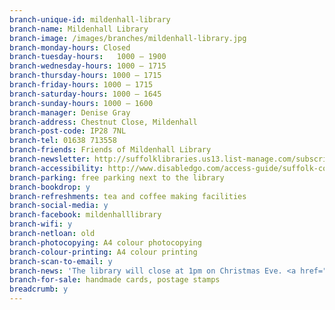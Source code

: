 ```yaml
---
branch-unique-id: mildenhall-library
branch-name: Mildenhall Library
branch-image: /images/branches/mildenhall-library.jpg
branch-monday-hours: Closed
branch-tuesday-hours:	1000 – 1900
branch-wednesday-hours: 1000 – 1715
branch-thursday-hours: 1000 – 1715
branch-friday-hours: 1000 – 1715
branch-saturday-hours: 1000 – 1645
branch-sunday-hours: 1000 – 1600
branch-manager: Denise Gray
branch-address: Chestnut Close, Mildenhall
branch-post-code: IP28 7NL
branch-tel: 01638 713558
branch-friends: Friends of Mildenhall Library
branch-newsletter: http://suffolklibraries.us13.list-manage.com/subscribe?u=bdf6db87a812a1f4bcbbcb396&id=838b9b3fd3
branch-accessibility: http://www.disabledgo.com/access-guide/suffolk-county-council/mildenhall-library-2
branch-parking: free parking next to the library
branch-bookdrop: y
branch-refreshments: tea and coffee making facilities
branch-social-media: y
branch-facebook: mildenhalllibrary
branch-wifi: y
branch-netloan: old
branch-photocopying: A4 colour photocopying
branch-colour-printing: A4 colour printing
branch-scan-to-email: y
branch-news: 'The library will close at 1pm on Christmas Eve. <a href="/news/xmas-opening-hours/">See all our Christmas opening hours.</a>'
branch-for-sale: handmade cards, postage stamps
breadcrumb: y
---
```

